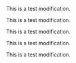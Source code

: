
This is a test modification.

This is a test modification.

This is a test modification.

This is a test modification.

This is a test modification.

